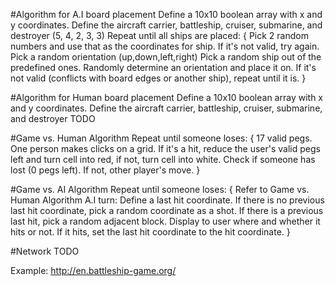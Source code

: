 #Algorithm for A.I board placement
Define a 10x10 boolean array with x and y coordinates.
Define the aircraft carrier, battleship, cruiser, submarine, and destroyer (5, 4, 2, 3, 3)
Repeat until all ships are placed:
{
Pick 2 random numbers and use that as the coordinates for ship. If it's not valid, try again.
Pick a random orientation (up,down,left,right)
Pick a random ship out of the predefined ones.
Randomly determine an orientation and place it on. If it's not valid (conflicts with board edges or another ship), repeat until it is.
}

#Algorithm for Human board placement
Define a 10x10 boolean array with x and y coordinates.
Define the aircraft carrier, battleship, cruiser, submarine, and destroyer
TODO

#Game vs. Human Algorithm
Repeat until someone loses:
{
17 valid pegs.
One person makes clicks on a grid. If it's a hit, reduce the user's valid pegs left and turn cell into red, if not, turn cell into white. 
Check if someone has lost (0 pegs left). If not, other player's move.
}

#Game vs. AI Algorithm
Repeat until someone loses:
{
Refer to Game vs. Human Algorithm
A.I turn:
Define a last hit coordinate.
If there is no previous last hit coordinate, pick a random coordinate as a shot. If there is a previous last hit, pick a random adjacent block.
Display to user where and whether it hits or not.
If it hits, set the last hit coordinate to the hit coordinate.
}

#Network
TODO

Example: http://en.battleship-game.org/
